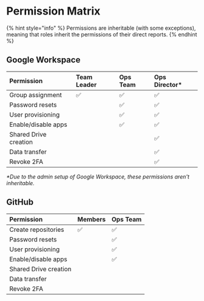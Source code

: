 # Permission Matrix

{% hint style="info" %}
Permissions are inheritable \(with some exceptions\), meaning that roles inherit the permissions of their direct reports.
{% endhint %}

## Google Workspace

| Permission | Team Leader | Ops Team | Ops Director\* |
| :--- | :--- | :--- | :--- |
| Group assignment | ✅ | ✅ | ✅ |
| Password resets |  | ✅ | ✅ |
| User provisioning |  | ✅ | ✅ |
| Enable/disable apps |  | ✅ | ✅ |
| Shared Drive creation |  |  | ✅ |
| Data transfer |  |  | ✅ |
| Revoke 2FA |  |  | ✅ |

_\*Due to the admin setup of Google Workspace, these permissions aren't inheritable._

## GitHub

| Permission | Members | Ops Team |
| :--- | :--- | :--- |
| Create repositories | ✅ | ✅ |
| Password resets |  | ✅ |
| User provisioning |  | ✅ |
| Enable/disable apps |  | ✅ |
| Shared Drive creation |  |  |
| Data transfer |  |  |
| Revoke 2FA |  |  |



